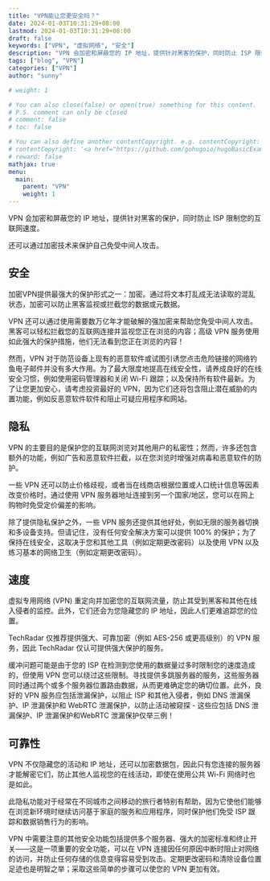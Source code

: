 ```yaml
---
title: "VPN能让您更安全吗？"
date: 2024-01-03T10:31:29+08:00
lastmod: 2024-01-03T10:31:29+08:00
draft: false
keywords: ["VPN", "虚拟网络", "安全"]
description: "VPN 会加密和屏蔽您的 IP 地址，提供针对黑客的保护，同时防止 ISP 限制您的互联网速度。还可以通过加密技术来保护自己免受中间人攻击。"
tags: ["blog", "VPN"]
categories: ["VPN"]
author: "sunny"

# weight: 1

# You can also close(false) or open(true) something for this content.
# P.S. comment can only be closed
# comment: false
# toc: false

# You can also define another contentCopyright. e.g. contentCopyright: "This is another copyright."
# contentCopyright: '<a href="https://github.com/gohugoio/hugoBasicExample" rel="noopener" target="_blank">See origin</a>'
# reward: false
mathjax: true
menu:
  main:
    parent: "VPN"
    weight: 1
---
```


VPN 会加密和屏蔽您的 IP 地址，提供针对黑客的保护，同时防止 ISP 限制您的互联网速度。

还可以通过加密技术来保护自己免受中间人攻击。

## 安全 ##
加密VPN提供最强大的保护形式之一：加密。通过将文本打乱成无法读取的混乱状态，加密可以防止黑客监视或拦截您的数据或元数据。

VPN 还可以通过使用需要数万亿年才能破解的强加密来帮助您免受中间人攻击。黑客可以轻松拦截您的互联网连接并监视您正在浏览的内容；高级 VPN 服务使用如此强大的保护措施，他们无法看到您正在浏览的内容！

然而，VPN 对于防范设备上现有的恶意软件或试图引诱您点击危险链接的网络钓鱼电子邮件并没有多大作用。为了最大限度地提高在线安全性，请养成良好的在线安全习惯，例如使用密码管理器和关闭 Wi-Fi 跟踪；以及保持所有软件最新。为了让您更加安心，请考虑投资最好的 VPN，因为它们还将包含阻止潜在威胁的内置功能，例如反恶意软件软件和阻止可疑应用程序和网站。

## 隐私 ##
VPN 的主要目的是保护您的互联网浏览对其他用户的私密性；然而，许多还包含额外的功能，例如广告和恶意软件拦截，以在您浏览时增强对病毒和恶意软件的防护。

一些 VPN 还可以防止价格歧视，或者当在线商店根据位置或人口统计信息等因素改变价格时。通过使用 VPN 服务器地址连接到另一个国家/地区，您可以在网上购物时免受定价偏差的影响。

除了提供隐私保护之外，一些 VPN 服务还提供其他好处，例如无限的服务器切换和多设备支持。但请记住，没有任何安全解决方案可以提供 100% 的保护；为了保持在线安全，这取决于您和其他工具（例如定期更改密码）以及使用 VPN 以及练习基本的网络卫生（例如定期更改密码）。

## 速度 ##
虚拟专用网络 (VPN) 重定向并加密您的互联网流量，防止其受到黑客和其他在线入侵者的监控。此外，它们还会为您隐藏您的 IP 地址，因此人们更难追踪您的位置。

TechRadar 仅推荐提供强大、可靠加密（例如 AES-256 或更高级别）的 VPN 服务，因此 TechRadar 仅认可提供强大保护的服务。

缓冲问题可能是由于您的 ISP 在检测到您使用的数据量过多时限制您的速度造成的，但使用 VPN 您可以绕过这些限制。寻找提供多跳服务器的服务，这些服务器同时通过两个或多个服务器位置路由数据，从而更难确定您的确切位置。此外，良好的 VPN 服务应包括泄漏保护，以阻止 ISP 和其他入侵者，例如 DNS 泄漏保护、IP 泄漏保护和 WebRTC 泄漏保护，以防止活动被窥探 - 这些应包括 DNS 泄漏保护、IP 泄漏保护和WebRTC 泄漏保护仅举三例！

## 可靠性 ##
VPN 不仅隐藏您的活动和 IP 地址，还可以加密数据包，因此只有您连接的服务器才能解密它们，防止其他人监视您的在线活动，即使在使用公共 Wi-Fi 网络时也是如此。

此隐私功能对于经常在不同城市之间移动的旅行者特别有帮助，因为它使他们能够在浏览新环境时继续访问基于家庭的服务和应用程序，同时保护他们免受 ISP 跟踪和数据销售行为的影响。

VPN 中需要注意的其他安全功能包括提供多个服务器、强大的加密标准和终止开关——这是一项重要的安全功能，可以在 VPN 连接因任何原因中断时阻止对网络的访问，并防止任何存储的信息变得容易受到攻击。定期更改密码和清除设备位置足迹也是明智之举；采取这些简单的步骤可以使您的 VPN 更加有效。